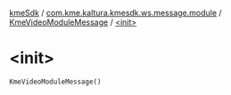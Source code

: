 [kmeSdk](../../index.md) / [com.kme.kaltura.kmesdk.ws.message.module](../index.md) / [KmeVideoModuleMessage](index.md) / [&lt;init&gt;](./-init-.md)

# &lt;init&gt;

`KmeVideoModuleMessage()`